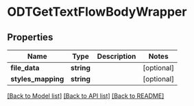 # ODTGetTextFlowBodyWrapper

## Properties
Name | Type | Description | Notes
------------ | ------------- | ------------- | -------------
**file_data** | **string** |  | [optional] 
**styles_mapping** | **string** |  | [optional] 

[[Back to Model list]](../README.md#documentation-for-models) [[Back to API list]](../README.md#documentation-for-api-endpoints) [[Back to README]](../README.md)


